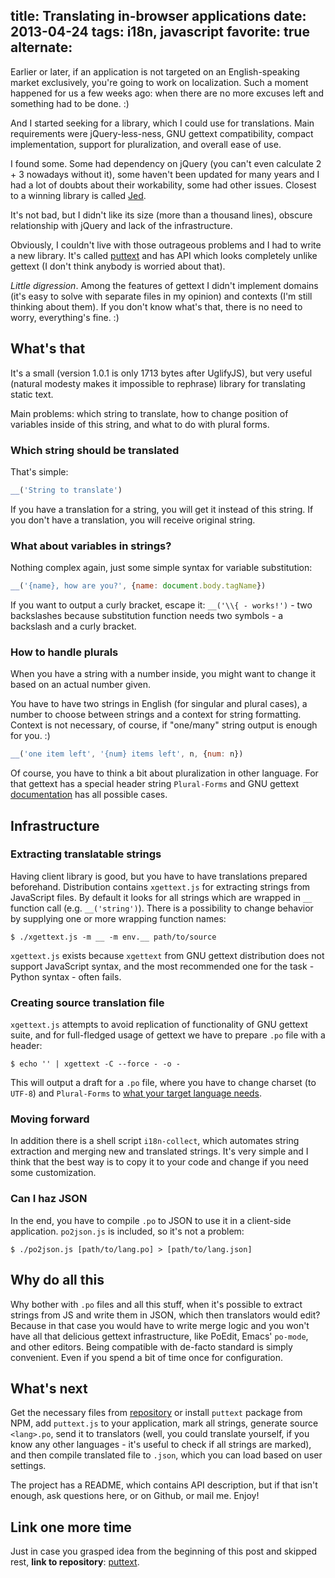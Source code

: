 title: Translating in-browser applications
date: 2013-04-24
tags: i18n, javascript
favorite: true
alternate: <link rel="alternate" hreflang="ru" href="../i18n/" />
----

Earlier or later, if an application is not targeted on an English-speaking
market exclusively, you're going to work on localization. Such a moment happened
for us a few weeks ago: when there are no more excuses left and something
had to be done. :)

And I started seeking for a library, which I could use for translations. Main
requirements were jQuery-less-ness, GNU gettext compatibility, compact
implementation, support for pluralization, and overall ease of use.

I found some. Some had dependency on jQuery (you can't even calculate 2 + 3
nowadays without it), some haven't been updated for many years and I had a lot
of doubts about their workability, some had other issues. Closest to a winning
library is called [Jed](http://slexaxton.github.io/Jed/).

It's not bad, but I didn't like its size (more than a thousand lines), obscure
relationship with jQuery and lack of the infrastructure.

Obviously, I couldn't live with those outrageous problems and I had to write a
new library. It's called [puttext](https://github.com/piranha/puttext) and has
API which looks completely unlike gettext (I don't think anybody is worried
about that).

*Little digression*. Among the features of gettext I didn't implement domains
(it's easy to solve with separate files in my opinion) and contexts (I'm still
thinking about them). If you don't know what's that, there is no need to worry,
everything's fine. :)

## What's that

It's a small (version 1.0.1 is only 1713 bytes after UglifyJS), but very useful
(natural modesty makes it impossible to rephrase) library for translating static
text.

Main problems: which string to translate, how to change position of variables
inside of this string, and what to do with plural forms.

### Which string should be translated

That's simple:

```javascript
__('String to translate')
```

If you have a translation for a string, you will get it instead of this
string. If you don't have a translation, you will receive original string.

### What about variables in strings?

Nothing complex again, just some simple syntax for variable substitution:

```javascript
__('{name}, how are you?', {name: document.body.tagName})
```

If you want to output a curly bracket, escape it: `__('\\{ - works!')` - two
backslashes because substitution function needs two symbols - a backslash and a
curly bracket.

### How to handle plurals

When you have a string with a number inside, you might want to change it based
on an actual number given.

You have to have two strings in English (for singular and plural cases), a
number to choose between strings and a context for string formatting. Context is
not necessary, of course, if "one/many" string output is enough for you. :)

```javascript
__('one item left', '{num} items left', n, {num: n})
```

Of course, you have to think a bit about pluralization in other language. For
that gettext has a special header string `Plural-Forms` and GNU gettext
[documentation][1] has all possible cases.

[1]: http://www.gnu.org/software/gettext/manual/html_node/Plural-forms.html

## Infrastructure

### Extracting translatable strings

Having client library is good, but you have to have translations prepared
beforehand. Distribution contains `xgettext.js` for extracting strings from
JavaScript files. By default it looks for all strings which are wrapped in `__`
function call (e.g. `__('string')`). There is a possibility to change behavior
by supplying one or more wrapping function names:


```shell
$ ./xgettext.js -m __ -m env.__ path/to/source
```

`xgettext.js` exists because `xgettext` from GNU gettext distribution does not
support JavaScript syntax, and the most recommended one for the task - Python
syntax - often fails.

### Creating source translation file

`xgettext.js` attempts to avoid replication of functionality of GNU gettext
suite, and for full-fledged usage of gettext we have to prepare `.po` file with
a header:

```shell
$ echo '' | xgettext -C --force - -o -
```

This will output a draft for a `.po` file, where you have to change charset (to
`UTF-8`) and `Plural-Forms` to [what your target language needs][1].

### Moving forward

In addition there is a shell script `i18n-collect`, which automates string
extraction and merging new and translated strings. It's very simple and I think
that the best way is to copy it to your code and change if you need some
customization.

### Can I haz JSON

In the end, you have to compile `.po` to JSON to use it in a client-side
application. `po2json.js` is included, so it's not a problem:

```shell
$ ./po2json.js [path/to/lang.po] > [path/to/lang.json]
```

## Why do all this

Why bother with `.po` files and all this stuff, when it's possible to extract
strings from JS and write them in JSON, which then translators would edit?
Because in that case you would have to write merge logic and you won't have all
that delicious gettext infrastructure, like PoEdit, Emacs' `po-mode`, and other
editors. Being compatible with de-facto standard is simply convenient. Even if
you spend a bit of time once for configuration.

## What's next

Get the necessary files from [repository][puttext] or install `puttext` package
from NPM, add `puttext.js` to your application, mark all strings, generate
source `<lang>.po`, send it to translators (well, you could translate yourself,
if you know any other languages - it's useful to check if all strings are
marked), and then compile translated file to `.json`, which you can load
based on user settings.

The project has a README, which contains API description, but if that isn't
enough, ask questions here, or on Github, or mail me. Enjoy!

## Link one more time

Just in case you grasped idea from the beginning of this post and skipped rest,
**link to repository**: [puttext][].

[puttext]: https://github.com/piranha/puttext
